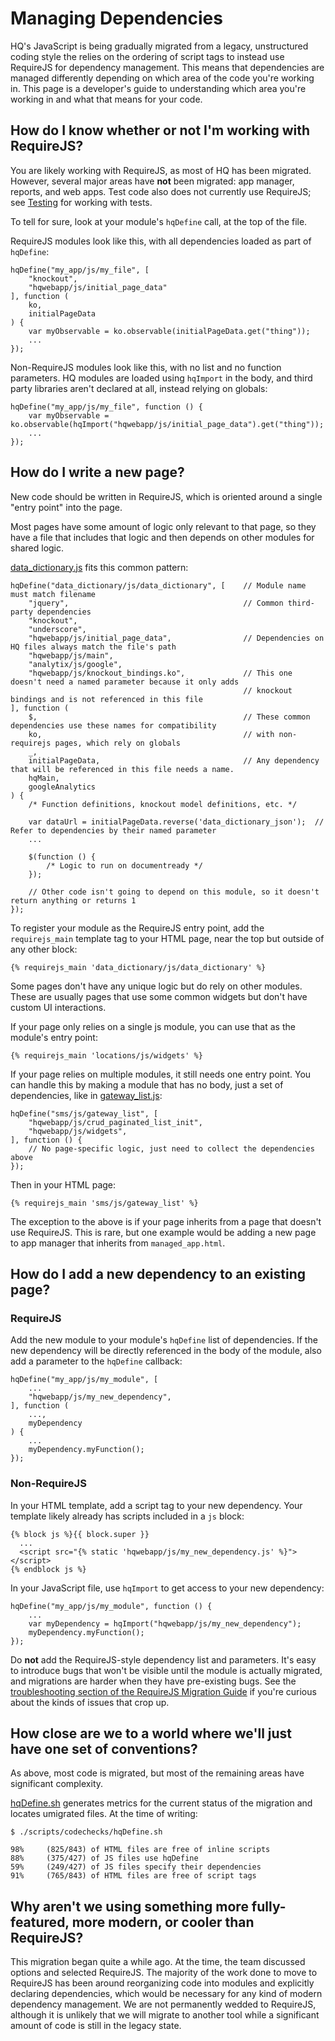 # Managing Dependencies

HQ's JavaScript is being gradually migrated from a legacy, unstructured coding style the relies on the ordering of
script tags to instead use RequireJS for
dependency management. This means that dependencies are managed differently depending on which area of the
code you're working in. This page is a developer's guide to understanding which area you're working in and what
that means for your code.

## How do I know whether or not I'm working with RequireJS?

You are likely working with RequireJS, as most of HQ has been migrated. However, several major areas have **not**
been migrated: app manager, reports, and web apps. Test code also does not currently use RequireJS; see
[Testing](https://github.com/dimagi/commcare-hq/blob/master/docs/js-guide/testing.md) for working with tests.

To tell for sure, look at your module's `hqDefine` call, at the top of the file.

RequireJS modules look like this, with all dependencies loaded as part of `hqDefine`:

```
hqDefine("my_app/js/my_file", [
    "knockout",
    "hqwebapp/js/initial_page_data"
], function (
    ko,
    initialPageData
) {
    var myObservable = ko.observable(initialPageData.get("thing"));
    ...
});
```

Non-RequireJS modules look like this, with no list and no function parameters. HQ modules are loaded using `hqImport` in the body, and third party libraries aren't declared at all, instead relying on globals:

```
hqDefine("my_app/js/my_file", function () {
    var myObservable = ko.observable(hqImport("hqwebapp/js/initial_page_data").get("thing"));
    ...
});
```

## How do I write a new page?

New code should be written in RequireJS, which is oriented around a single "entry point" into the page.

Most pages have some amount of logic only relevant to that page, so they have a file that includes that logic
and then depends on other modules for shared logic.

[data_dictionary.js](https://github.com/dimagi/commcare-hq/blob/master/corehq/apps/data_dictionary/static/data_dictionary/js/data_dictionary.js)
fits this common pattern:

```
hqDefine("data_dictionary/js/data_dictionary", [    // Module name must match filename
    "jquery",                                       // Common third-party dependencies
    "knockout",
    "underscore",
    "hqwebapp/js/initial_page_data",                // Dependencies on HQ files always match the file's path
    "hqwebapp/js/main",
    "analytix/js/google",
    "hqwebapp/js/knockout_bindings.ko",             // This one doesn't need a named parameter because it only adds
                                                    // knockout bindings and is not referenced in this file
], function (
    $,                                              // These common dependencies use these names for compatibility
    ko,                                             // with non-requirejs pages, which rely on globals
    _,
    initialPageData,                                // Any dependency that will be referenced in this file needs a name.
    hqMain,
    googleAnalytics
) {
    /* Function definitions, knockout model definitions, etc. */

    var dataUrl = initialPageData.reverse('data_dictionary_json');  // Refer to dependencies by their named parameter
    ...

    $(function () {
        /* Logic to run on documentready */
    });

    // Other code isn't going to depend on this module, so it doesn't return anything or returns 1
});
```

To register your module as the RequireJS entry point, add the `requirejs_main` template tag to your HTML page,
near the top but outside of any other block:

```
{% requirejs_main 'data_dictionary/js/data_dictionary' %}
```

Some pages don't have any unique logic but do rely on other modules. These are usually pages that use some common
widgets but don't have custom UI interactions.

If your page only relies on a single js module, you can use that as the module's entry point:

```
{% requirejs_main 'locations/js/widgets' %}
```

If your page relies on multiple modules, it still needs one entry point. You can handle this by making a module
that has no body, just a set of dependencies, like in
[gateway_list.js](https://github.com/dimagi/commcare-hq/blob/master/corehq/apps/sms/static/sms/js/gateway_list.js):

```
hqDefine("sms/js/gateway_list", [
    "hqwebapp/js/crud_paginated_list_init",
    "hqwebapp/js/widgets",
], function () {
    // No page-specific logic, just need to collect the dependencies above
});
```

Then in your HTML page:

```
{% requirejs_main 'sms/js/gateway_list' %}
```

The exception to the above is if your page inherits from a page that doesn't use RequireJS.
This is rare, but one example would be adding a new page to app manager that inherits from `managed_app.html`.

## How do I add a new dependency to an existing page?

### RequireJS

Add the new module to your module's `hqDefine` list of dependencies. If the new dependency will be directly
referenced in the body of the module, also add a parameter to the `hqDefine` callback:

```
hqDefine("my_app/js/my_module", [
    ...
    "hqwebapp/js/my_new_dependency",
], function (
    ...,
    myDependency
) {
    ...
    myDependency.myFunction();
});
```

### Non-RequireJS

In your HTML template, add a script tag to your new dependency. Your template likely already has scripts included
in a `js` block:

```
{% block js %}{{ block.super }}
  ...
  <script src="{% static 'hqwebapp/js/my_new_dependency.js' %}"></script>
{% endblock js %}
```

In your JavaScript file, use `hqImport` to get access to your new dependency:

```
hqDefine("my_app/js/my_module", function () {
    ...
    var myDependency = hqImport("hqwebapp/js/my_new_dependency");
    myDependency.myFunction();
});
```

Do **not** add the RequireJS-style dependency list and parameters. It's easy to introduce bugs that won't be
visible until the module is actually migrated, and migrations are harder when they have pre-existing
bugs. See the [troubleshooting section of the RequireJS Migration Guide](https://github.com/dimagi/commcare-hq/blob/master/docs/js-guide/migrating.md#troubleshooting) if you're curious about the kinds of issues that crop up.


## How close are we to a world where we'll just have one set of conventions?

As above, most code is migrated, but most of the remaining areas have significant complexity.

[hqDefine.sh](https://github.com/dimagi/commcare-hq/blob/master/scripts/codechecks/hqDefine.sh) generates metrics
for the current status of the migration and locates umigrated files. At the time of writing:

```
$ ./scripts/codechecks/hqDefine.sh

98%     (825/843) of HTML files are free of inline scripts
88%     (375/427) of JS files use hqDefine
59%     (249/427) of JS files specify their dependencies
91%     (765/843) of HTML files are free of script tags

```

## Why aren't we using something more fully-featured, more modern, or cooler than RequireJS?

This migration began quite a while ago. At the time, the team discussed options and selected RequireJS.
The majority of the work done to move to RequireJS has been around reorganizing code into modules and
explicitly declaring dependencies, which would be necessary for any kind of modern dependency management.
We are not permanently wedded to RequireJS, although it is unlikely that we will migrate to another tool
while a significant amount of code is still in the legacy state.
